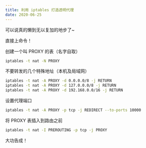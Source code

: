 ```yaml
---
title: 利用 iptables 打造透明代理
date: 2020-06-25
---
```


可以说真的懒到无以复加的地步了~

直接上命令！

创建一个叫 PROXY 的表（名字自取）

```bash
iptables -t nat -N PROXY
```

不要转发的几个特殊地址（本机及局域网）

```bash
iptables -t nat -A PROXY -d 0.0.0.0/8 -j RETURN
iptables -t nat -A PROXY -d 127.0.0.0/8 -j RETURN
iptables -t nat -A PROXY -d 192.168.0.0/16 -j RETURN
```

设置代理端口

```bash
iptables -t nat -A PROXY -p tcp -j REDIRECT --to-ports 10000
```

将 PROXY 表插入到路由之前

```bash
iptables -t nat -I PREROUTING -p tcp -j PROXY
```

大功告成！ 
